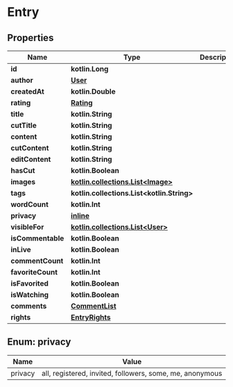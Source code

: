 
# Entry

## Properties
Name | Type | Description | Notes
------------ | ------------- | ------------- | -------------
**id** | **kotlin.Long** |  |  [optional]
**author** | [**User**](User.md) |  |  [optional]
**createdAt** | **kotlin.Double** |  |  [optional]
**rating** | [**Rating**](Rating.md) |  |  [optional]
**title** | **kotlin.String** |  |  [optional]
**cutTitle** | **kotlin.String** |  |  [optional]
**content** | **kotlin.String** |  |  [optional]
**cutContent** | **kotlin.String** |  |  [optional]
**editContent** | **kotlin.String** |  |  [optional]
**hasCut** | **kotlin.Boolean** |  |  [optional]
**images** | [**kotlin.collections.List&lt;Image&gt;**](Image.md) |  |  [optional]
**tags** | **kotlin.collections.List&lt;kotlin.String&gt;** |  |  [optional]
**wordCount** | **kotlin.Int** |  |  [optional]
**privacy** | [**inline**](#Privacy) |  |  [optional]
**visibleFor** | [**kotlin.collections.List&lt;User&gt;**](User.md) |  |  [optional]
**isCommentable** | **kotlin.Boolean** |  |  [optional]
**inLive** | **kotlin.Boolean** |  |  [optional]
**commentCount** | **kotlin.Int** |  |  [optional]
**favoriteCount** | **kotlin.Int** |  |  [optional]
**isFavorited** | **kotlin.Boolean** |  |  [optional]
**isWatching** | **kotlin.Boolean** |  |  [optional]
**comments** | [**CommentList**](CommentList.md) |  |  [optional]
**rights** | [**EntryRights**](EntryRights.md) |  |  [optional]


<a name="Privacy"></a>
## Enum: privacy
Name | Value
---- | -----
privacy | all, registered, invited, followers, some, me, anonymous




